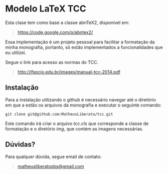 Modelo LaTeX TCC
=======

Esta clase tem como base a classe abnTeX2, disponível em:

>https://code.google.com/p/abntex2/

Essa implementação é um projeto pessoal para facilitar a formatação da minha monografia, portanto, só estão implementados a funcionalidades que eu utilizei.

Segue o link para acesso as normas do TCC.

>http://ifspcjo.edu.br/images/manual-tcc-2014.pdf

## Instalação

Para a instalação utilizando o github é necessário navegar até o diretório em que a estão os arquivos da monografia e executar o seguinte comando:

```
git clone git@github.com:MatheusLiberato/tcc.git
```
Este comando irá criar o arquivo *tcc.cls* que corresponde a classe de formatação e o diretório *img*, que contém as imagens necessárias.

## Dúvidas?

Para qualquer dúvida, segue email de contato:

> matheusliberatosbs@gmail.com
